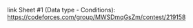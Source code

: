 link Sheet #1 (Data type - Conditions): 
         https://codeforces.com/group/MWSDmqGsZm/contest/219158